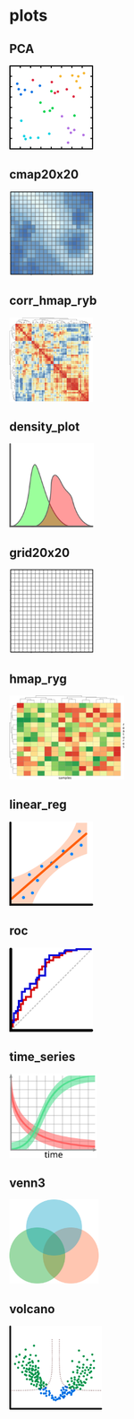 # plots

## PCA
<img src="PCA.svg" height="150"/>

## cmap20x20
<img src="cmap20x20.svg" height="150"/>

## corr_hmap_ryb
<img src="corr_hmap_ryb.svg" height="150"/>

## density_plot
<img src="density_plot.svg" height="150"/>

## grid20x20
<img src="grid20x20.svg" height="150"/>

## hmap_ryg
<img src="hmap_ryg.svg" height="150"/>

## linear_reg
<img src="linear_reg.svg" height="150"/>

## roc
<img src="roc.svg" height="150"/>

## time_series
<img src="time_series.svg" height="150"/>

## venn3
<img src="venn3.svg" height="150"/>

## volcano
<img src="volcano.svg" height="150"/>

